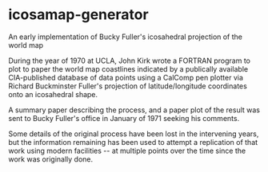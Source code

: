 icosamap-generator
==================

An early implementation of Bucky Fuller's icosahedral projection of the world map

During the year of 1970 at UCLA, John Kirk wrote a FORTRAN program to plot to paper
the world map coastlines indicated by a publically available CIA-published database
of data points using a CalComp pen plotter via Richard Buckminster Fuller's projection
of latitude/longitude coordinates onto an icosahedral shape.

A summary paper describing the process, and a paper plot of the result was sent to
Bucky Fuller's office in January of 1971 seeking his comments.

Some details of the original process have been lost in the intervening years, but the
information remaining has been used to attempt a replication of that work using modern
facilities -- at multiple points over the time since the work was originally done.
